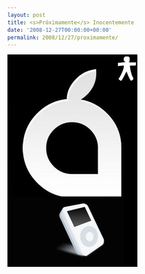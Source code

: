 ```yaml
---
layout: post
title: <s>Próximamente</s> Inocentemente
date: '2008-12-27T00:00:00+00:00'
permalink: 2008/12/27/proximamente/
---
```

<img src="/assets/zz705cee7a.jpg" alt="ipodsfera_" title="ipodsfera_" width="294" height="480" class="centro_borde" />
